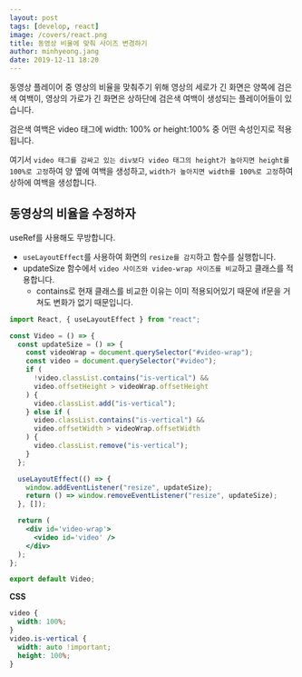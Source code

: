 ```yaml
---
layout: post
tags: [develop, react]
image: /covers/react.png
title: 동영상 비율에 맞춰 사이즈 변경하기
author: minhyeong.jang
date: 2019-12-11 18:20
---
```


동영상 플레이어 중 영상의 비율을 맞춰주기 위해 영상의 세로가 긴 화면은 양쪽에 검은색 여백이, 영상의 가로가 긴 화면은 상하단에 검은색 여백이 생성되는 플레이어들이 있습니다.

검은색 여백은 video 태그에 width: 100% or height:100% 중 어떤 속성인지로 적용됩니다.

여기서 `video 태그를 감싸고 있는 div보다 video 태그의 height가 높아지면 height를 100%로 고정`하여 양 옆에 여백을 생성하고, `width가 높아지면 width를 100%로 고정`하여 상하에 여백을 생성합니다.

## 동영상의 비율을 수정하자

useRef를 사용해도 무방합니다.

- `useLayoutEffect`를 사용하여 화면의 `resize를 감지`하고 함수를 실행합니다.
- updateSize 함수에서 `video 사이즈와 video-wrap 사이즈를 비교`하고 클래스를 적용합니다.
  - contains로 현재 클래스를 비교한 이유는 이미 적용되어있기 때문에 if문을 거쳐도 변화가 없기 때문입니다.

```jsx
import React, { useLayoutEffect } from "react";

const Video = () => {
  const updateSize = () => {
    const videoWrap = document.querySelector("#video-wrap");
    const video = document.querySelector("#video");
    if (
      !video.classList.contains("is-vertical") &&
      video.offsetHeight > videoWrap.offsetHeight
    ) {
      video.classList.add("is-vertical");
    } else if (
      video.classList.contains("is-vertical") &&
      video.offsetWidth > videoWrap.offsetWidth
    ) {
      video.classList.remove("is-vertical");
    }
  };

  useLayoutEffect(() => {
    window.addEventListener("resize", updateSize);
    return () => window.removeEventListener("resize", updateSize);
  }, []);

  return (
    <div id='video-wrap'>
      <video id='video' />
    </div>
  );
};

export default Video;
```

**CSS**

```css
video {
  width: 100%;
}
video.is-vertical {
  width: auto !important;
  height: 100%;
}
```
